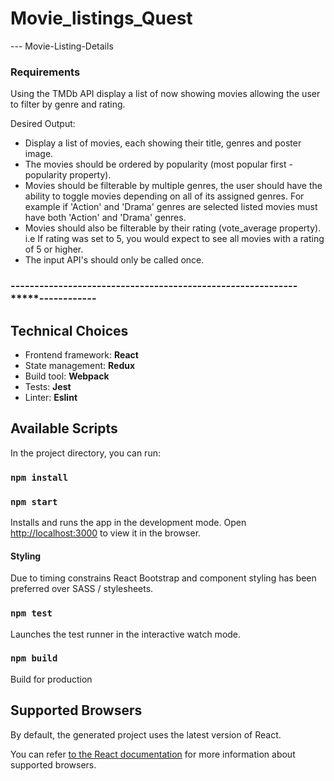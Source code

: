 # Movie_listings_Quest
--- Movie-Listing-Details

### Requirements
Using the TMDb API display a list of now showing movies allowing the user to filter by genre and rating.

Desired Output:
- Display a list of movies, each showing their title, genres and poster image.
- The movies should be ordered by popularity (most popular first - popularity property).
- Movies should be filterable by multiple genres, the user should have the ability to toggle movies depending on all of its assigned genres. For example if 'Action' and 'Drama' genres are selected listed movies must have both 'Action' and 'Drama' genres.
- Movies should also be filterable by their rating (vote_average property). i.e If rating was set to 5, you would expect to see all movies with a rating of 5 or higher.
- The input API's should only be called once.

### ------------*****------------*****------------*****------------*****------------*****------------

## Technical Choices
- Frontend framework: **React**
- State management: **Redux**
- Build tool: **Webpack**
- Tests: **Jest**
- Linter: **Eslint**

## Available Scripts

In the project directory, you can run:

### `npm install`
### `npm start`

Installs and runs the app in the development mode.
Open [http://localhost:3000](http://localhost:3000) to view it in the browser.

#### Styling
Due to timing constrains React Bootstrap and component styling has been preferred over SASS / stylesheets.

### `npm test`

Launches the test runner in the interactive watch mode.

### `npm build`

Build for production

## Supported Browsers

By default, the generated project uses the latest version of React.

You can refer [to the React documentation](https://reactjs.org/docs/react-dom.html#browser-support) for more information about supported browsers.


